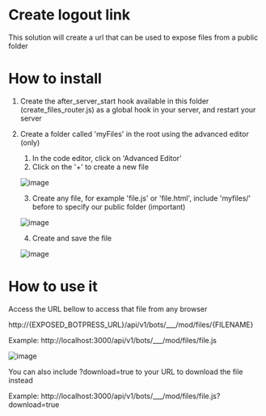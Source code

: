 # Create logout link

This solution will create a url that can be used to expose files from a public folder

# How to install

1. Create the after_server_start hook available in this folder (create_files_router.js) as a global hook in your server, and restart your server
2. Create a folder called 'myFiles' in the root using the advanced editor (only)
    1. In the code editor, click on 'Advanced Editor'
    2. Click on the '+' to create a new file
    
    ![image](https://user-images.githubusercontent.com/13484138/188652875-0180c52b-a7f8-4566-b334-ea35b29a2e4b.png)
    
    3. Create any file, for example 'file.js' or 'file.html', include 'myfiles/' before to specify our public folder (important)
    
    ![image](https://user-images.githubusercontent.com/13484138/188654152-892a5d46-d715-4548-96a9-587dd17731cb.png)
    
    4. Create and save the file
    
    ![image](https://user-images.githubusercontent.com/13484138/188653162-478fda05-06ac-4806-a9b8-9e8250165f2f.png)


# How to use it

Access the URL bellow to access that file from any browser

http://{EXPOSED_BOTPRESS_URL}/api/v1/bots/___/mod/files/{FILENAME}

Example: http://localhost:3000/api/v1/bots/___/mod/files/file.js

![image](https://user-images.githubusercontent.com/13484138/188654586-2457c95a-f951-4db6-90e2-fc0e176e0942.png)

You can also include ?download=true to your URL to download the file instead

Example: http://localhost:3000/api/v1/bots/___/mod/files/file.js?download=true
